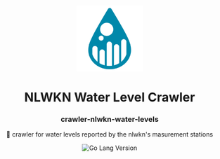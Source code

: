<div align="center">
<img height="150px" src="https://raw.githubusercontent.com/wisdom-oss/brand/main/svg/standalone_color.svg">
<h1>NLWKN Water Level Crawler</h1>
<h3>crawler-nlwkn-water-levels</h3>
<p>📏 crawler for water levels reported by the nlwkn's masurement stations</p>
<img src="https://img.shields.io/github/go-mod/go-version/wisdom-oss/crawler-nlwkn-water-levels?style=for-the-badge" alt="Go Lang Version"/>
</div>
